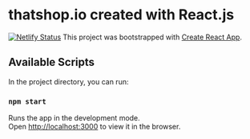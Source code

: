 
# thatshop.io created with React.js

[![Netlify Status](https://api.netlify.com/api/v1/badges/b3f7cdd2-b3d3-4647-bf3b-135d778e0845/deploy-status)](https://app.netlify.com/sites/thatshop/deploys)
This project was bootstrapped with [Create React App](https://github.com/facebook/create-react-app).

## Available Scripts

In the project directory, you can run:

### `npm start`

Runs the app in the development mode.\
Open [http://localhost:3000](http://localhost:3000) to view it in the browser.


